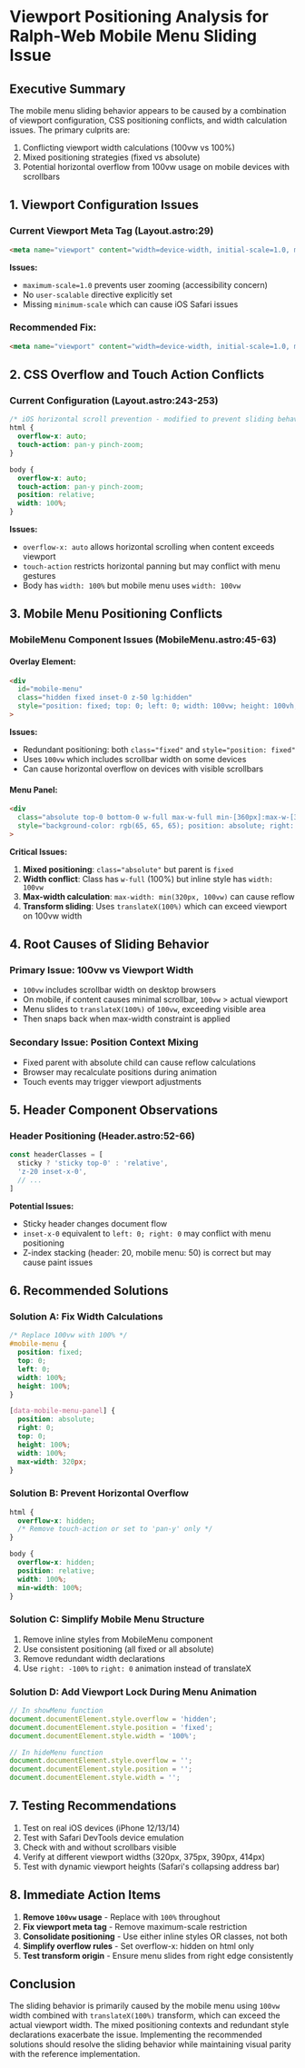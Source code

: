# Viewport Positioning Analysis for Ralph-Web Mobile Menu Sliding Issue

## Executive Summary
The mobile menu sliding behavior appears to be caused by a combination of viewport configuration, CSS positioning conflicts, and width calculation issues. The primary culprits are:
1. Conflicting viewport width calculations (100vw vs 100%)
2. Mixed positioning strategies (fixed vs absolute)
3. Potential horizontal overflow from 100vw usage on mobile devices with scrollbars

## 1. Viewport Configuration Issues

### Current Viewport Meta Tag (Layout.astro:29)
```html
<meta name="viewport" content="width=device-width, initial-scale=1.0, maximum-scale=1.0" />
```

**Issues:**
- `maximum-scale=1.0` prevents user zooming (accessibility concern)
- No `user-scalable` directive explicitly set
- Missing `minimum-scale` which can cause iOS Safari issues

### Recommended Fix:
```html
<meta name="viewport" content="width=device-width, initial-scale=1.0, minimum-scale=1.0, user-scalable=yes" />
```

## 2. CSS Overflow and Touch Action Conflicts

### Current Configuration (Layout.astro:243-253)
```css
/* iOS horizontal scroll prevention - modified to prevent sliding behavior */
html {
  overflow-x: auto;
  touch-action: pan-y pinch-zoom;
}

body {
  overflow-x: auto;
  touch-action: pan-y pinch-zoom;
  position: relative;
  width: 100%;
}
```

**Issues:**
- `overflow-x: auto` allows horizontal scrolling when content exceeds viewport
- `touch-action` restricts horizontal panning but may conflict with menu gestures
- Body has `width: 100%` but mobile menu uses `width: 100vw`

## 3. Mobile Menu Positioning Conflicts

### MobileMenu Component Issues (MobileMenu.astro:45-63)

#### Overlay Element:
```html
<div
  id="mobile-menu"
  class="hidden fixed inset-0 z-50 lg:hidden"
  style="position: fixed; top: 0; left: 0; width: 100vw; height: 100vh;"
>
```

**Issues:**
- Redundant positioning: both `class="fixed"` and `style="position: fixed"`
- Uses `100vw` which includes scrollbar width on some devices
- Can cause horizontal overflow on devices with visible scrollbars

#### Menu Panel:
```html
<div
  class="absolute top-0 bottom-0 w-full max-w-full min-[360px]:max-w-[320px]..."
  style="background-color: rgb(65, 65, 65); position: absolute; right: 0; height: 100vh; width: 100vw; max-width: min(320px, 100vw);"
>
```

**Critical Issues:**
1. **Mixed positioning**: `class="absolute"` but parent is `fixed`
2. **Width conflict**: Class has `w-full` (100%) but inline style has `width: 100vw`
3. **Max-width calculation**: `max-width: min(320px, 100vw)` can cause reflow
4. **Transform sliding**: Uses `translateX(100%)` which can exceed viewport on 100vw width

## 4. Root Causes of Sliding Behavior

### Primary Issue: 100vw vs Viewport Width
- `100vw` includes scrollbar width on desktop browsers
- On mobile, if content causes minimal scrollbar, `100vw` > actual viewport
- Menu slides to `translateX(100%)` of `100vw`, exceeding visible area
- Then snaps back when max-width constraint is applied

### Secondary Issue: Position Context Mixing
- Fixed parent with absolute child can cause reflow calculations
- Browser may recalculate positions during animation
- Touch events may trigger viewport adjustments

## 5. Header Component Observations

### Header Positioning (Header.astro:52-66)
```javascript
const headerClasses = [
  sticky ? 'sticky top-0' : 'relative',
  'z-20 inset-x-0',
  // ...
]
```

**Potential Issues:**
- Sticky header changes document flow
- `inset-x-0` equivalent to `left: 0; right: 0` may conflict with menu positioning
- Z-index stacking (header: 20, mobile menu: 50) is correct but may cause paint issues

## 6. Recommended Solutions

### Solution A: Fix Width Calculations
```css
/* Replace 100vw with 100% */
#mobile-menu {
  position: fixed;
  top: 0;
  left: 0;
  width: 100%;
  height: 100%;
}

[data-mobile-menu-panel] {
  position: absolute;
  right: 0;
  top: 0;
  height: 100%;
  width: 100%;
  max-width: 320px;
}
```

### Solution B: Prevent Horizontal Overflow
```css
html {
  overflow-x: hidden;
  /* Remove touch-action or set to 'pan-y' only */
}

body {
  overflow-x: hidden;
  position: relative;
  width: 100%;
  min-width: 100%;
}
```

### Solution C: Simplify Mobile Menu Structure
1. Remove inline styles from MobileMenu component
2. Use consistent positioning (all fixed or all absolute)
3. Remove redundant width declarations
4. Use `right: -100%` to `right: 0` animation instead of translateX

### Solution D: Add Viewport Lock During Menu Animation
```javascript
// In showMenu function
document.documentElement.style.overflow = 'hidden';
document.documentElement.style.position = 'fixed';
document.documentElement.style.width = '100%';

// In hideMenu function
document.documentElement.style.overflow = '';
document.documentElement.style.position = '';
document.documentElement.style.width = '';
```

## 7. Testing Recommendations

1. Test on real iOS devices (iPhone 12/13/14)
2. Test with Safari DevTools device emulation
3. Check with and without scrollbars visible
4. Verify at different viewport widths (320px, 375px, 390px, 414px)
5. Test with dynamic viewport heights (Safari's collapsing address bar)

## 8. Immediate Action Items

1. **Remove `100vw` usage** - Replace with `100%` throughout
2. **Fix viewport meta tag** - Remove maximum-scale restriction
3. **Consolidate positioning** - Use either inline styles OR classes, not both
4. **Simplify overflow rules** - Set overflow-x: hidden on html only
5. **Test transform origin** - Ensure menu slides from right edge consistently

## Conclusion

The sliding behavior is primarily caused by the mobile menu using `100vw` width combined with `translateX(100%)` transform, which can exceed the actual viewport width. The mixed positioning contexts and redundant style declarations exacerbate the issue. Implementing the recommended solutions should resolve the sliding behavior while maintaining visual parity with the reference implementation.